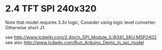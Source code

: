 # 2.4 TFT SPI 240x320

Note that model requires 3.3v logic, Consider using logic level converter. Otherwise short J1.

see http://www.lcdwiki.com/2.4inch_SPI_Module_ILI9341_SKU:MSP2402
see also http://www.lcdwiki.com/Run_Arduino_Demo_in_spi_model
